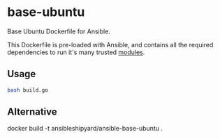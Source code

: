 base-ubuntu
===========

Base Ubuntu Dockerfile for Ansible.

This Dockerfile is pre-loaded with Ansible, and contains all the required
dependencies to run it's many trusted
[modules](http://docs.ansible.com/list_of_all_modules.html).

## Usage

```bash
bash build.go
```

## Alternative

docker build -t ansibleshipyard/ansible-base-ubuntu .
